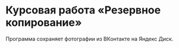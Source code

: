 # Курсовая работа «Резервное копирование»

Программа сохраняет фотографии из ВКонтакте на Яндекс Диск. 